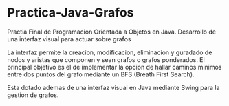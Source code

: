 Practica-Java-Grafos
====================

Practia Final de Programacion Orientada a Objetos en Java. Desarrollo de una interfaz visual para actuar sobre grafos

La interfaz permite la creacion, modificacion, eliminacion y guradado de nodos y aristas que componen y sean grafos o 
grafos ponderados. El principal objetivo es el de implementar la opcion de hallar caminos minimos entre dos puntos 
del grafo mediante un BFS (Breath First Search).

Esta dotado ademas de una interfaz visual en Java mediante Swing para la gestion de grafos.
